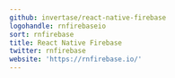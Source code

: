 ```yaml
---
github: invertase/react-native-firebase
logohandle: rnfirebaseio
sort: rnfirebase
title: React Native Firebase
twitter: rnfirebase
website: 'https://rnfirebase.io/'
---
```

